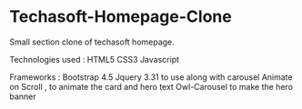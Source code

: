 # Techasoft-Homepage-Clone

Small section clone of techasoft homepage.

Technologies used :
HTML5
CSS3
Javascript


Frameworks :
Bootstrap 4.5 
Jquery 3.31 to use along with carousel
Animate on Scroll , to animate the card and hero text 
Owl-Carousel  to make the hero banner


